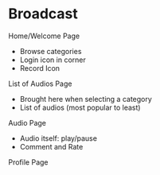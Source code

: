# Broadcast

Home/Welcome Page
- Browse categories
- Login icon in corner
- Record Icon

List of Audios Page
- Brought here when selecting a category
- List of audios (most popular to least)

Audio Page
- Audio itself: play/pause
- Comment and Rate

Profile Page

